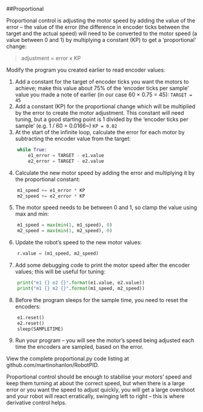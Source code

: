 ##Proportional

Proportional control is adjusting the motor speed by adding the value of the error – the value of the error (the difference in encoder ticks between the target and the actual speed) will need to be converted to the motor speed (a value between 0 and 1) by multiplying a constant (KP) to get a ‘proportional’ change:

> adjustment = error x KP 

Modify the program you created earlier to read encoder values:

1. Add a constant for the target of encoder ticks you want the motors to achieve; make this value about 75% of the ‘encoder ticks per sample’ value you made a note of earlier (in our case 60 × 0.75 = 45):
`TARGET = 45`
2. Add a constant (KP) for the proportional change which will be multiplied by the error to create the motor adjustment. This constant will need tuning, but a good starting point is 1 divided by the ‘encoder ticks per sample’ (e.g. 1 / 60 = 0.0166~)
`KP = 0.02`
3. At the start of the infinite loop, calculate the error for each motor by subtracting the encoder value from the target:
~~~ python
	while True:
		e1_error = TARGET - e1.value
		e2_error = TARGET - e2.value
~~~

4. Calculate the new motor speed by adding the error and multiplying it by the proportional constant:
~~~ python
    m1_speed += e1_error * KP
    m2_speed += e2_error * KP
~~~
5. The motor speed needs to be between 0 and 1, so clamp the value using max and min:
~~~ python
    m1_speed = max(min(1, m1_speed), 0)
    m2_speed = max(min(1, m2_speed), 0)
~~~

6. Update the robot’s speed to the new motor values:
~~~ python
    r.value = (m1_speed, m2_speed)
~~~

7. Add some debugging code to print the motor speed after the encoder values; this will be useful for tuning:
~~~ python
    print("e1 {} e2 {}".format(e1.value, e2.value))
    print("m1 {} m2 {}".format(m1_speed, m2_speed))
~~~

8. Before the program sleeps for the sample time, you need to reset the encoders:
~~~ python
    e1.reset()
    e2.reset()
    sleep(SAMPLETIME)
~~~
9. Run your program – you will see the motor’s speed being adjusted each time the encoders are sampled, based on the error.

View the complete proportional.py code listing at github.com/martinohanlon/RobotPID.

Proportional control should be enough to stabilise your motors’ speed and keep them turning at about the correct speed, but when there is a large error or you want the speed to adjust quickly, you will get a large overshoot and your robot will react erratically, swinging left to right – this is where derivative control helps.

